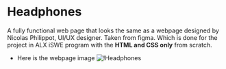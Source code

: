 # Headphones

A fully functional web page that looks the same as a webpage designed by Nicolas Philippot, UI/UX designer. Taken from figma. Which is done for the project in ALX iSWE program with the **HTML and CSS only** from scratch.

* Here is the webpage image
![!Headphones](https://github.com/Seife1/headphones/blob/main/images/01_headphones_desktop%402x.png)